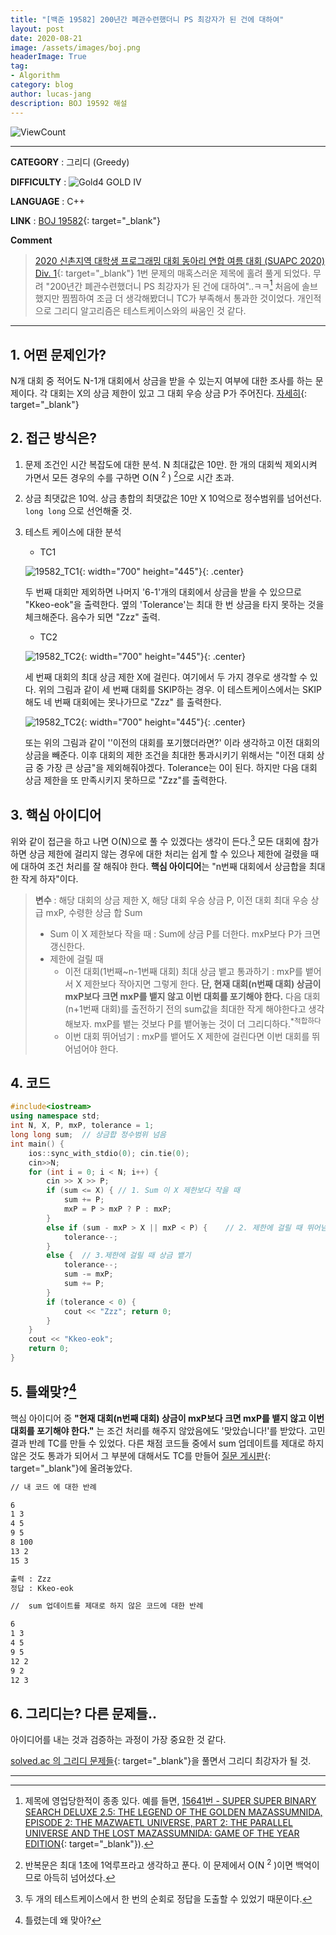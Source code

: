 ```yaml
---
title: "[백준 19582] 200년간 폐관수련했더니 PS 최강자가 된 건에 대하여"
layout: post
date: 2020-08-21
image: /assets/images/boj.png
headerImage: True
tag:
- Algorithm
category: blog
author: lucas-jang
description: BOJ 19592 해설
---
```



![ViewCount](https://views.whatilearened.today/views/github/<user>/<repo>.svg)

---

**CATEGORY** : 그리디 (Greedy)

**DIFFICULTY** : ![Gold4](..\assets\images\difficulty\emojis\gold4.png) GOLD IV

**LANGUAGE** : C++

**LINK** : [BOJ 19582](https://www.acmicpc.net/problem/19582){: target="_blank"}

**Comment**


>  [2020 신촌지역 대학생 프로그래밍 대회 동아리 연합 여름 대회 (SUAPC 2020) Div. 1](https://www.acmicpc.net/contest/view/519){: target="_blank"} 1번 문제의 매혹스러운 제목에 홀려 풀게 되었다. 무려 "200년간 폐관수련했더니 PS 최강자가 된 건에 대하여"..ㅋㅋ[^1] 처음에 솔브했지만 찜찜하여 조금 더 생각해봤더니 TC가 부족해서 통과한 것이었다. 개인적으로 그리디 알고리즘은 테스트케이스와의 싸움인 것 같다.

---

## 1. 어떤 문제인가?

N개 대회 중 적어도 N-1개 대회에서 상금을 받을 수 있는지 여부에 대한 조사를 하는 문제이다. 각 대회는 X의 상금 제한이 있고 그 대회 우승 상금 P가 주어진다. [자세히](https://www.acmicpc.net/problem/19582){: target="_blank"}

## 2. 접근 방식은?

1. 문제 조건인 시간 복잡도에 대한 분석. N 최대값은 10만. 한 개의 대회씩 제외시켜 가면서 모든 경우의 수를 구하면 O(N <sup>2</sup> ) [^2]으로 시간 초과.

2. 상금 최댓값은 10억. 상금 총합의 최댓값은 10만 X 10억으로 정수범위를 넘어선다. `long long` 으로 선언해줄 것.

3. 테스트 케이스에 대한 분석

   - TC1

   ![19582_TC1](..\assets\images\19582_TC1.jpg){: width="700" height="445"}{: .center}

   두 번째 대회만 제외하면 나머지 '6-1'개의 대회에서 상금을 받을 수 있으므로 "Kkeo-eok"을 출력한다. 옆의 'Tolerance'는 최대 한 번 상금을 타지 못하는 것을 체크해준다. 음수가 되면 "Zzz" 출력.

   - TC2

   ![19582_TC2](..\assets\images\19582_TC1.jpg){: width="700" height="445"}{: .center}

   세 번째 대회의 최대 상금 제한 X에 걸린다. 여기에서 두 가지 경우로 생각할 수 있다. 위의 그림과 같이 세 번째 대회를 SKIP하는 경우. 이 테스트케이스에서는 SKIP해도 네 번째 대회에는 못나가므로 "Zzz" 를 출력한다.

     ![19582_TC2](..\assets\images\19582_TC1.jpg){: width="700" height="445"}{: .center}

   또는 위의 그림과 같이 ''이전의 대회를 포기했더라면?' 이라 생각하고 이전 대회의 상금을 빼준다. 이후 대회의 제한 조건을 최대한 통과시키기 위해서는 "이전 대회 상금 중 가장 큰 상금"을 제외해줘야겠다. Tolerance는 0이 된다. 하지만 다음 대회 상금 제한을 또 만족시키지 못하므로 "Zzz"를 출력한다.

## 3. 핵심 아이디어

위와 같이 접근을 하고 나면 O(N)으로 풀 수 있겠다는 생각이 든다.[^3] 모든 대회에 참가하면 상금 제한에 걸리지 않는 경우에 대한 처리는 쉽게 할 수 있으나 제한에 걸렸을 때에 대하여 조건 처리를 잘 해줘야 한다. **핵심 아이디어**는 "n번째 대회에서 상금합을 최대한 작게 하자"이다.

> **변수** : 해당 대회의 상금 제한 X, 해당 대회 우승 상금 P, 이전 대회 최대 우승 상급 mxP, 수령한 상금 합 Sum
>
> - Sum 이 X 제한보다 작을 때 : Sum에 상금 P를 더한다. mxP보다 P가 크면 갱신한다.
> - 제한에 걸릴 때 
>	- 이전 대회(1번째~n-1번째 대회) 최대 상금 뱉고 통과하기 : mxP를 뱉어서 X 제한보다 작아지면 그렇게 한다. **단, 현재 대회(n번째 대회) 상금이 mxP보다 크면 mxP를 뱉지 않고 이번 대회를 포기해야 한다.**  다음 대회(n+1번째 대회)를 출전하기 전의 sum값을 최대한 작게 해야한다고 생각해보자. mxP를 뱉는 것보다 P를 뱉어놓는 것이 더 그리디하다.<sup>*적합하다</sup>
>	- 이번 대회 뛰어넘기 : mxP를 뱉어도 X 제한에 걸린다면 이번 대회를 뛰어넘어야 한다.

## 4. 코드

```c++
#include<iostream>
using namespace std;
int N, X, P, mxP, tolerance = 1;
long long sum;	// 상금합 정수범위 넘음
int main() {
	ios::sync_with_stdio(0); cin.tie(0);
	cin>>N;
	for (int i = 0; i < N; i++) {
		cin >> X >> P;
		if (sum <= X) {	// 1. Sum 이 X 제한보다 작을 때
			sum += P;
			mxP = P > mxP ? P : mxP;
		}
		else if (sum - mxP > X || mxP < P) {	// 2. 제한에 걸릴 때 뛰어넘기
			tolerance--;
		}
		else {	// 3.제한에 걸릴 때 상금 뱉기
			tolerance--;
			sum -= mxP;
			sum += P;
		}
		if (tolerance < 0) {
			cout << "Zzz"; return 0;
		}
	}
	cout << "Kkeo-eok";
	return 0;
}
```



## 5. 틀왜맞?[^4]

핵심 아이디어 중 **"현재 대회(n번째 대회) 상금이 mxP보다 크면 mxP를 뱉지 않고 이번 대회를 포기해야 한다."** 는 조건 처리를 해주지 않았음에도 '맞았습니다!'를 받았다. 고민 결과 반례 TC를 만들 수 있었다. 다른 채점 코드들 중에서 sum 업데이트를 제대로 하지 않은 것도 통과가 되어서 그 부분에 대해서도 TC를 만들어 [질문 게시판](https://www.acmicpc.net/board/view/55498){: target="_blank"}에 올려놓았다.

```reStructuredText
// 내 코드 에 대한 반례

6
1 3
4 5
9 5
8 100
13 2
15 3

출력 : Zzz
정답 : Kkeo-eok

//  sum 업데이트를 제대로 하지 않은 코드에 대한 반례

6
1 3
4 5
9 5
12 2
9 2
12 3
```

## 6. 그리디는? 다른 문제들..

아이디어를 내는 것과 검증하는 과정이 가장 중요한 것 같다.

[solved.ac 의 그리디 문제들](https://solved.ac/problems/tags/greedy?sort=level&direction=asc&page=1){: target="_blank"}을 풀면서 그리디 최강자가 될 것.


[^1]: 제목에 영업당한적이 종종 있다. 예를 들면, [15641번 - SUPER SUPER BINARY SEARCH DELUXE 2.5: THE LEGEND OF THE GOLDEN MAZASSUMNIDA, EPISODE 2: THE MAZWAETL UNIVERSE, PART 2: THE PARALLEL UNIVERSE AND THE LOST MAZASSUMNIDA: GAME OF THE YEAR EDITION](https://www.acmicpc.net/problem/15641){: target="_blank"}).
[^2]: 반복문은 최대 1초에 1억루프라고 생각하고 푼다.  이 문제에서 O(N <sup>2</sup> )이면 백억이므로 아득히 넘어섰다.
[^3]: 두 개의 테스트케이스에서 한 번의 순회로 정답을 도출할 수 있었기 때문이다.
[^4]: 틀렸는데 왜 맞아?
---
